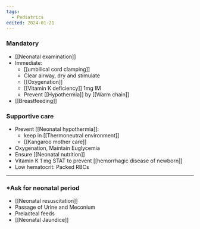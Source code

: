 ```yaml
---
tags:
  - Pediatrics
edited: 2024-01-21
---
```

### Mandatory
- [[Neonatal examination]] 
- Immediate:
	- [[umbilical cord clamping]]
	- Clear airway, dry and stimulate
	- [[Oxygenation]]
	- [[Vitamin K deficiency]] 1mg IM 
	- Prevent [[Hypothermia]] by [[Warm chain]] 
- [[Breastfeeding]] 

### Supportive care
- Prevent [[Neonatal hypothermia]]: 
	- keep in [[Thermoneutral environment]] 
	- [[Kangaroo mother care]] 
- Oxygenation, Maintain Euglycemia 
- Ensure [[Neonatal nutrition]] 
- Vitamin K 1 mg STAT to prevent [[hemorrhagic disease of newborn]] 
- Low hematocrit: Packed RBCs 

---
### *Ask for neonatal period
- [[Neonatal resuscitation]]
- Passage of Urine and Meconium
- Prelacteal feeds
- [[Neonatal Jaundice]]
